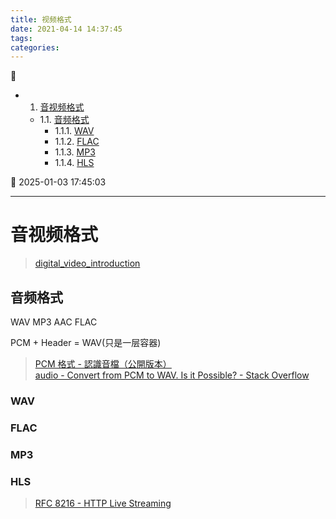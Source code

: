 ```yaml
---
title: 视频格式
date: 2021-04-14 14:37:45
tags: 
categories: 
---
```


💠

- 1. [音视频格式](#音视频格式)
    - 1.1. [音频格式](#音频格式)
        - 1.1.1. [WAV](#wav)
        - 1.1.2. [FLAC](#flac)
        - 1.1.3. [MP3](#mp3)
        - 1.1.4. [HLS](#hls)

💠 2025-01-03 17:45:03
****************************************
# 音视频格式

> [digital_video_introduction](https://github.com/leandromoreira/digital_video_introduction)

## 音频格式

WAV MP3 AAC FLAC

PCM + Header = WAV(只是一层容器)

> [PCM 格式 - 認識音檔（公開版本）](https://zonble.github.io/understanding_audio_files/pcm/)  
> [audio - Convert from PCM to WAV. Is it Possible? - Stack Overflow](https://stackoverflow.com/questions/21131595/convert-from-pcm-to-wav-is-it-possible)  

### WAV
### FLAC

### MP3

### HLS
> [RFC 8216 - HTTP Live Streaming](https://datatracker.ietf.org/doc/html/rfc8216)  


